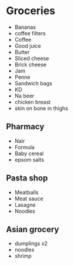 # Groceries

- Bananas
- coffee filters
- Coffee
- Good juice
- Butter
- Sliced cheese
- Brick cheese
- Jam
- Penne
- Sandwich bags
- KD
- Na beer
- chicken breast
- skin on bone in thighs

## Pharmacy

- Nair
- Formula
- Baby cereal
- epsom salts

## Pasta shop

- Meatballs
- Meat sauce
- Lasagne
- Noodles

## Asian grocery

- dumplings x2
- noodles
- shrimp
